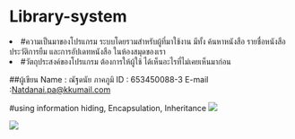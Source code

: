 # Library-system
<li>#ความเป็นมาของโปรแกรม ระบบโดยรวมสำหรับผู้ที่มาใช้งาน มีทั้ง ค้นหาหนังสือ รายชื่อหนังสือ ประวัติการยืม และการอัปเดทหนังสือ ในห้องสมุดของเรา 
<li>#วัตถุประสงค์ของโปรแกรม ต้องการให้ผู้ใช้ ได้เห็นอะไรที่ไม่เคยเห็นมาก่อน

##ผู้เขียน Name : ณัฐดนัย ภาคภูมิ ID : 653450088-3 E-mail :Natdanai.pa@kkumail.com


#using information hiding, Encapsulation, Inheritance
![](https://mermaid.ink/svg/pako:eNptk19rwjAQwL9KyNOG9guUvegGMphjzLGnwrg2pwbbRC7ppDi_-_JHa1rtQ5v-7v9d7sgrLZDnPMuyQllpa8wZe5MlAXU_pjMWm0IFYVWDMS8SNgQOMcbCiy2xKZHY01-Wne0kqChS2iJba7pyVnAQgpVa79j0VW2RpAVVIVPQ4JRJUfBoumjR2Og0BvA4FeVsIkUwG9I9uaAVW1mSajOWO6PwfXgcwm-Jh2ewUOvNRRSqvSZ-jNQ_k5kQc1fARTOwXjGh8XBK_cVaEmdZLV3apSbSBwxuTeJ1HvhNsOhlgD7RtqRSzUHcD9J-bOfASfgGpBpZ9EbeW5pquB17kgmC1m41DZlqfXYDNgtqyf8vyBrKGq_ovb1MOT5fPlhSYHlb2mhK3W115bCfWRMaZ4azLMftdexOhxdo-7TDnMbSuzA6MnfuSudZofqK-JQ3SG4ewm1jKKXgdovu_vLcHQXQzi_Hyem5rutVpyqeW2pxytu9AIvn1eT5GmrjKAppNS3jeoctP_0D9OUoTg)

![](https://cdn.discordapp.com/attachments/634554720945438750/1093257928066207784/image.png)
